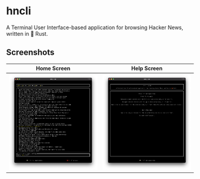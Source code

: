 # hncli

A Terminal User Interface-based application for browsing Hacker News, written in 🦀 Rust.

## Screenshots

|                  Home Screen                  |                  Help Screen                  |
| :-------------------------------------------: | :-------------------------------------------: |
| ![home screen](./screenshots/home-screen.png) | ![help screen](./screenshots/help-screen.png) |
